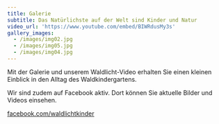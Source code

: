 ```yaml
---
title: Galerie
subtitle: Das Natürlichste auf der Welt sind Kinder und Natur
video_url: 'https://www.youtube.com/embed/BIWRdusMy3s'
gallery_images:
  - /images/img02.jpg
  - /images/img05.jpg
  - /images/img04.jpg
---
```


Mit der Galerie und unserem  Waldlicht-Video erhalten Sie einen kleinen Einblick in den Alltag des Waldkindergartens.

Wir sind zudem auf Facebook aktiv. Dort können Sie aktuelle Bilder und Videos einsehen.

[facebook.com/waldlichtkinder](href: 'http://facebook.com/waldlichtkinder')

